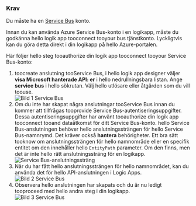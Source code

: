 ### <a name="prerequisites"></a>Krav
Du måste ha en [Service Bus](https://azure.microsoft.com/services/service-bus/) konto.  

Innan du kan använda Azure Service Bus-konto i en logikapp, måste du godkänna hello logik app tooconnect tooyour bus tjänstkonto. Lyckligtvis kan du göra detta direkt i din logikapp på hello Azure-portalen.  

Här följer hello steg tooauthorize din logik app tooconnect tooyour Service Bus-konto:  

1. toocreate anslutning tooService Bus, i hello logik app designer väljer **visa Microsoft hanterade API: er** i hello nedrullningsbara listan. Ange **service bus** i hello sökrutan. Välj hello utlösare eller åtgärden som du vill toouse.  
    ![Bild 1 Service Bus](./media/connectors-create-api-servicebus/servicebus-1.png)  
2. Om du inte har skapat några anslutningar tooService Bus innan du kommer att tillfrågas tooprovide Service Bus-autentiseringsuppgifter. Dessa autentiseringsuppgifter har använt tooauthorize din logik app tooconnect tooand dataåtkomst för ditt Service Bus-konto. hello Service Bus-anslutningen behöver hello anslutningssträngen för hello Service Bus-namnrymd. Det kräver också **hantera** behörigheter. Ett bra sätt tooknow om anslutningssträngen för hello namnområde eller en specifik entitet om den innehåller hello `EntityPath` parameter. Om den finns, men det är inte hello rätt anslutningssträng för en logikapp.  
    ![Service Bus-anslutningssträng](./media/connectors-create-api-servicebus/connectionstring.png)
3. När du har fått hello anslutningssträngen för hello namnområdet, kan du använda det för hello API-anslutningen i Logic Apps.  
    ![Bild 2 Service Bus](./media/connectors-create-api-servicebus/servicebus-2.png)  
4. Observera hello anslutningen har skapats och du är nu ledigt tooproceed med hello andra steg i din logikapp.  
    ![Bild 3 Service Bus](./media/connectors-create-api-servicebus/servicebus-3.png)   

